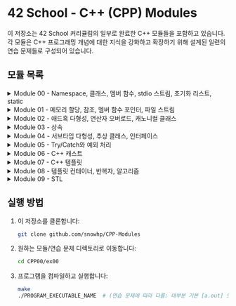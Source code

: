 # 42 School - C++ (CPP) Modules

이 저장소는 42 School 커리큘럼의 일부로 완료한 C++ 모듈들을 포함하고 있습니다. 각 모듈은 C++ 프로그래밍 개념에 대한 지식을 강화하고 확장하기 위해 설계된 일련의 연습 문제들로 구성되어 있습니다.

## 모듈 목록

<details>
<summary>Module 00 - Namespace, 클래스, 멤버 함수, stdio 스트림, 초기화 리스트, static</summary>

- [ex00 - 문자열 조작 및 커맨드라인 인자 처리](./CPP00/ex00/)
- [ex01 - 클래스, 객체 생성, 기본 I/O, 문자열 조작](./CPP00/ex01/)
- [ex02 - 파일 재생성, C++ 프로그래밍, 객체 지향 설계](./CPP00/ex02/)

**참고 자료:**
- **C++의 OOP:** [GeeksforGeeks](https://www.geeksforgeeks.org/object-oriented-programming-in-cpp/)
- **std::cin.getline() vs. std::cin:** [Stack Overflow](https://stackoverflow.com/questions/4745858/stdcin-getline-vs-stdcin)
- **cpp 문자열에서의 atoi() 사용법:** [Stack Overflow](https://stackoverflow.com/questions/27640333/how-do-i-use-atoi-function-with-strings-in-c)
- **string.length() vs. string.size():** [Stack Overflow](https://stackoverflow.com/questions/31628940/which-is-faster-c-string-length-or-size)
- **C++의 생성자:** [GeeksforGeeks](https://www.geeksforgeeks.org/constructors-c/)
- **C++의 소멸자:** [GeeksforGeeks](https://www.geeksforgeeks.org/destructors-c/)
- **C++: cin.getline - 함수 오버로드 인스턴스가 없음:** [Stack Overflow](https://stackoverflow.com/questions/36459267/c-cin-getline-no-instance-of-overload-function)
- **C++ iomanip 라이브러리:** [YouTube](https://www.youtube.com/watch?v=JAEKyNfqm0A)

</details>

<details>
<summary>Module 01 - 메모리 할당, 참조, 멤버 함수 포인터, 파일 스트림</summary>

- [ex00 - 클래스, 멤버 함수, 포인터, 메모리 할당 (스택 vs. 힙), 소멸자](./CPP01/ex00/)
- [ex01 - 객체 배열, 메모리 할당 (객체 배열), 객체 초기화](./CPP01/ex01/)
- [ex02 - 포인터, 참조, 메모리 주소](./CPP01/ex02/)
- [ex03 - 컴포지션, 집약, 객체 관계, 생성자, 세터](./CPP01/ex03/)
- [ex04 - 파일 I/O, 새 파일로 내용 복사, 에러 처리](./CPP01/ex04/)
- [ex05 - 멤버 함수, 멤버 함수 포인터, 열거형, 로깅](./CPP01/ex05/)
- [ex06 - 스위치 문, 필터링, 로깅](./CPP01/ex06/)
  
  ### 참고 자료
- **C++의 참조:** [GeeksforGeeks](https://www.geeksforgeeks.org/references-in-c/)
- **멤버 함수 포인터:** [CodeGuru](https://www.codeguru.com/cplusplus/c-tutorial-pointer-to-member-function/)
- **C++ 포인터 - GeeksforGeeks:** [GeeksforGeeks](https://www.geeksforgeeks.org/cpp-pointers/)
- **C++에서 파일을 한 줄씩 읽는 방법:** [Medium](https://medium.com/@teamcode20233/how-to-read-file-line-by-line-in-c-a1d829f697c0)
- **C++ 파일 핸들링: 파일 열기, 쓰기, 읽기, 닫기:** [Guru99](https://www.guru99.com/cpp-file-read-write-open.html)
</details>
  
<details>
<summary>Module 02 - 애드혹 다형성, 연산자 오버로드, 캐노니컬 클래스</summary>

- [ex00 - 고정 소수점 숫자, 정통 캐노니컬 폼](./CPP02/ex00/)
- [ex01 - 생성자 (int와 float), 멤버 함수 (toFloat, toInt), 연산자 오버로드](./CPP02/ex01/)
- [ex02 - 연산자 오버로드 (비교, 산술, 증가/감소), 정적 멤버 함수 (min, max)](./CPP02/ex02/)
- [ex03 - 이진 공간 분할(BSP), 고정 소수점 산술, 삼각형 내부 점 포함 테스트](./CPP02/ex03/)

  ### 참고 자료
- **고정 소수점 숫자 표현 소개:** [CS61c Spring 2006](https://inst.eecs.berkeley.edu//~cs61c/sp06/handout/fixedpt.html)
- **Back To Basics! C++에서의 고정 소수점 숫자:** [YouTube](https://www.youtube.com/watch?v=ZMsrZvBmQnU)
- **부동 소수점 숫자의 이해 및 사용:** [Cprogramming](https://www.cprogramming.com/tutorial/floating_point/understanding_floating_point.html)
- **부동 소수점 숫자 출력하기 - Cprogramming.com:** [Cprogramming.com](https://www.cprogramming.com/tutorial/floating_point/understanding_floating_point_printing.html)
- **C++의 복사 생성자:** [GeeksforGeeks](https://www.geeksforgeeks.org/copy-constructor-in-cpp/)
- **대입 연산자 오버로드:** [LearnCpp.com](https://www.learncpp.com/cpp-tutorial/overloading-the-assignment-operator/?utm_content=cmp-true)
- **C++에서의 부동 소수점 및 고정 소수점 표현:** [Medium](https://medium.com/@oumaimafisaoui/floating-and-fixed-point-representation-in-c-what-is-going-on-b71af54718a5)
- **고정 소수점 표기법 기초:** [YouTube](https://www.youtube.com/watch?v=CONpWLc-tHA)
- **10진수를 부동 소수점으로 변환:** [YouTube](https://www.youtube.com/watch?v=ZrlQpzc61Vc)
- **부동 소수점 이진 산술에 대한 IEEE 754 표준:** [YouTube](https://www.youtube.com/watch?v=RuKkePyo9zk)
- **C++의 연산자 및 연산자 오버로드:** [YouTube](https://www.youtube.com/watch?v=mS9755gF66w)
- **후위형 증가 및 감소 연산자 오버로드:** [YouTube](https://www.youtube.com/watch?v=XJbA1AjW1zw)
- **전위 및 후위 증가 연산자 오버로드:** [Stack Overflow](https://stackoverflow.com/questions/15244094/overloading-for-both-pre-and-post-increment)
- **삼각형 내부의 점 포함 여부 확인:** [YouTube](https://www.youtube.com/watch?v=qObJQesvZUU)
</details>

<details>
<summary>Module 03 - 상속</summary>

- [ex00 - 클래스 구현](./CPP03ex00/)
- [ex01 - 상속, 생성자/소멸자 체이닝, 멤버 함수 오버라이딩](./CPP03/ex01/)
- [ex02 - 상속, 생성자/소멸자 체이닝, 멤버 함수 오버라이딩](./CPP03ex02/)
- [ex03 - 다이아몬드 문제, 다중 상속, 생성자/소멸자 체이닝, 부모 클래스의 속성 및 멤버 함수 접근](./CPP03ex03/)

### 참고 자료
- **상속과 다형성:** [YouTube](https://www.youtube.com/watch?v=wrkkAOMp3Sw)
- **C++에서 클래스 상속이란?:** [YouTube](https://www.youtube.com/watch?v=ptwZfAhI-kk)
- **C++ 다중 상속:** [GeeksforGeeks](https://www.geeksforgeeks.org/multiple-inheritance-in-c/)
- **다중 상속 – 여러 부모로부터 상속받기:** [YouTube](https://www.youtube.com/watch?v=JSBtx_f3WqM)
- **다중 상속 심층 분석:** [YouTube](https://www.youtube.com/watch?v=sswTE0u0r7g)
- **혼합 상속과 다이아몬드 문제:** [YouTube](https://www.youtube.com/watch?v=DiUXoiOLZY0)
</details>

<details>
<summary>Module 04 - 서브타입 다형성, 추상 클래스, 인터페이스</summary>

- [ex00 - 다형성, 상속, 가상 함수](./CPP04/ex00/)
- [ex01 - 메모리 관리, 깊은 복사](./CPP04/ex01/)
- [ex02 - 추상 클래스](./CPP04/ex02/)
- [ex03 - 인터페이스 / 순수 추상 클래스](./CPP04/ex03/)

### 참고 자료
- **C++의 다형성 | 컴파일 타임 vs. 런타임 다형성:** [YouTube](https://www.youtube.com/watch?v=uc_Hr10cBBE)
- **C++ 서브타입 다형성과 가상 함수:** [YouTube](https://www.youtube.com/watch?v=avq_ITaqD-k)
- **C++의 가상 함수 & 추상 클래스:** [YouTube](https://www.youtube.com/watch?v=JU8DbwBvOWE)
- **추상 클래스와 순수 가상 함수:** [YouTube](https://www.youtube.com/watch?v=wE0_F4LpGVc)
- **C++에서 추상 클래스 선언하기:** [Stack Overflow](https://stackoverflow.com/questions/43502488/declare-abstract-class-in-c)
- **C++ 프로그래밍/클래스/추상 클래스/순수 추상 클래스:** [Wikibooks](https://en.wikibooks.org/wiki/C++_Programming/Classes/Abstract_Classes/Pure_Abstract_Classes)
- **추상 클래스 vs. 순수 추상 클래스의 차이점은?:** [Stack Overflow](https://stackoverflow.com/questions/15253642/what-is-the-difference-between-abstract-class-and-pure-abstract-class-in-c)
- **C++ 인터페이스 (순수 가상 함수):** [YouTube](https://www.youtube.com/watch?v=UWAdd13EfM8)
- **C++ 인터페이스 (순수 가상 함수):** [YouTube](https://www.youtube.com/watch?v=8USgOF7x0hM)
- **C++ 프로그래밍: 추상 및 인터페이스 클래스:** [YouTube](https://www.youtube.com/watch?v=GumbgtSUMMo)
- **추상 클래스 vs. 순수 추상 클래스 | 인터페이스 | OOP C++:** [YouTube](https://www.youtube.com/watch?v=BkrISFxSn-4)
- **C++ 전방 선언이란?:** [GeeksforGeeks](https://www.geeksforgeeks.org/what-are-forward-declarations-in-c/)
- **C++ 전방 선언이란?:** [Stack Overflow](https://stackoverflow.com/questions/4757565/what-are-forward-declarations-in-c)
- **C++: STL 리스트 또는 서브 리스트 복사/클론하기:** [thispointer](https://thispointer.com/c-how-to-copy-clone-a-stl-list-or-sub-list/)
</details>

<details>
<summary>Module 05 - Try/Catch와 예외 처리</summary>

- [ex00 - 예외 처리, 클래스 설계](./CPP05/ex00/)
- [ex01 - 예외 처리, 클래스 설계, 멤버 함수](./CPP05/ex01/)
- [ex02 - 추상 클래스, 상속, 다형성, 실행 로직](./CPP05/ex02/)
- [ex03 - 팩토리 메소드, 클래스 설계, 문자열 조작](./CPP05/ex03/)

### 참고 자료
- **예외 처리 - C++ 초보자 튜토리얼:** [NeuralNine](https://www.youtube.com/watch?v=5MI2N8yLdMI)
- **C++에서 예외 던지기:** [RollBar](https://rollbar.com/blog/error-exceptions-in-c/#)
- **C++ 예외 처리 (프로그램 내 오류 처리 방법):** [CodeBeauty](https://www.youtube.com/watch?v=kjEhqgmEiWY)
- **C++ 중첩 try-catch 구문 | 예외 재던지기:** [LearningLad](https://www.youtube.com/watch?v=UcT_sXaJF94)
- **C++에서 커스텀 예외 구현하기:** [Rollbar Editorial Team](https://rollbar.com/blog/cpp-custom-exceptions/#)
- **std::exception:** [cppreference](https://en.cppreference.com/w/cpp/error/exception)
- **중급-고급 C++ 3: 커스텀 예외 처리:** [Cave of Programming](https://www.youtube.com/watch?v=64HmWAH9Jvg)
- **C++에서 난수 생성기 만들기:** [digitalocean](https://www.digitalocean.com/community/tutorials/random-number-generator-c-plus-plus)
- **C++ 파일:** [w3schools](https://www.w3schools.com/cpp/cpp_files.asp)
- **정말 50/50 확률인가요?:** [cplusplus](https://cplusplus.com/forum/beginner/48833/)
- **클래스 내부 함수 배열 선언:** [Stack Overflow](https://stackoverflow.com/questions/68666087/declaring-an-array-of-functions-inside-a-class)
- **C++ 팩토리 메소드 올바른 구현법:** [medium](https://medium.com/@antwang/factory-method-in-c-the-right-way-e8c5f015fe39)
</details>

<details>
<summary>Module 06 - C++ 캐스트</summary>

- [ex00 - 형 변환, static_cast](./CPP06/ex00/)
- [ex01 - reinterpret_cast](./CPP06/ex01/)
- [ex02 - dynamic_cast](./CPP06/ex02/)

### 참고 자료
- **C++의 형 변환:** [scaler](https://www.scaler.com/topics/cpp/type-conversion-in-cpp/)
- **C++ 형 변환:** [Neso Academy](https://www.youtube.com/watch?v=uI10H1jzw00&ab_channel=NesoAcademy)
- **C++ 타입 퍼닝:** [The Cherno](https://www.youtube.com/watch?v=8egZ_5GA9Bc&ab_channel=TheCherno)
- **C++ 캐스팅:** [The Cherno](https://www.youtube.com/watch?v=pWZS1MtxI-A&ab_channel=TheCherno)
- **std::string::find_first_not_of:** [cppreference](https://en.cppreference.com/w/cpp/types/numeric_limits)
- **strtof, strtod, strtold:** [cppreference](https://en.cppreference.com/w/c/string/byte/strtof)
- **C++ 캐스팅 - Part 3: static_cast와 dynamic_cast (메가 레슨) | Modern Cpp Series:** [Mike Shah](https://www.youtube.com/watch?v=rJO7azMDOjU)
- **C++ 캐스팅 - Part 4: static_cast vs dynamic_cast (인터뷰 질문):** [Mike Shah](https://www.youtube.com/watch?v=pHktGhvXVR0)
- **C++ 캐스팅 - Part 5: reinterpret_cast | Modern Cpp Series:** [Mike Shah](https://www.youtube.com/watch?v=jQR2doi51Bo)
- **uintptr_t 데이터 타입이란?:** [Stack Overflow](https://stackoverflow.com/questions/1845482/what-is-the-uintptr-t-data-type)
- **dynamic_cast 변환:** [cppreference](https://en.cppreference.com/w/cpp/language/dynamic_cast)
</details>

<details>
<summary>Module 07 - C++ 템플릿</summary>

- [ex00 - 템플릿 함수, swap, min, max](./CPP07/ex00/)
- [ex01 - 템플릿을 사용한 반복](./CPP07/ex01/)
- [ex02 - 템플릿 클래스](./CPP07/ex02/)

### 참고 자료
- **C++ 함수 템플릿:** [programiz](https://www.programiz.com/cpp-programming/function-template)
- **C++ 클래스 템플릿:** [programiz](https://www.programiz.com/cpp-programming/class-templates)
- **C++에서 서브스크립트(배열 인덱스) 연산자 [] 오버로드:** [GeeksforGeeks](https://www.geeksforgeeks.org/overloading-subscript-or-array-index-operator-in-c/)
- **헤더에 정의된 템플릿 함수/클래스 구현 시 "tpp" 파일을 사용하는 이유:** [Stack Overflow](https://stackoverflow.com/questions/44774036/why-use-a-tpp-file-when-implementing-templated-functions-and-classes-defined-i)
- **후보 템플릿 무시됨: 추론된 매개변수 타입 충돌 (<const T &> vs <T &>):** [Stack Overflow](https://stackoverflow.com/questions/29367467/candidate-template-ignored-deduced-conflicting-types-for-parameter-const-t)
</details>

<details>
<summary>Module 08 - 템플릿 컨테이너, 반복자, 알고리즘</summary>

- [ex00 - 함수 템플릿, 컨테이너 조작, 예외 처리](./CPP08/ex00/)
- [ex01 - std::max, std::min, std::sort 예외 처리, 반복자](./CPP08/ex01/)
- [ex02 - 반복자, 템플릿 특수화](./CPP08/ex02/)

### 참고 자료
- **Back To Basics: C++ 컨테이너:** [javidx9](https://www.youtube.com/watch?v=6OoSgY6NVVk&ab_channel=javidx9)
- **Back to Basics: Classic STL - Bob Steagall - CppCon 2021:** [CppCon](https://www.youtube.com/watch?v=tXUXl_RzkAk)
- **C++ 표준 템플릿 라이브러리 (STL):** [GeeksforGeeks](https://www.geeksforgeeks.org/the-c-standard-template-library-stl/)
- **컨테이너:** [cplusplus](https://cplusplus.com/reference/stl/)
- **C++ 벡터:** [programiz](https://www.programiz.com/cpp-programming/vectors)
- **std::max:** [cppreference](https://en.cppreference.com/w/cpp/algorithm/max)
- **std::sort:** [cppreference](https://en.cppreference.com/w/cpp/algorithm/sort)
- **벡터에서 최대 요소 찾기 (C++):** [Stack Overflow](https://stackoverflow.com/questions/32159151/how-do-i-find-the-max-element-in-a-vector-c)
- **std::stack:** [cppreference](https://cplusplus.com/reference/stack/stack/)
</details>

<details>
<summary>Module 09 - STL</summary>

- [ex00 - 파일 조작, std::map, 시간 파싱](./CPP09/ex00/)
- [ex01 - 후위 표기법, std::stack, 입력 파싱](./CPP09/ex01/)
- [ex02 - 병합 정렬 알고리즘, std::vector, std::deque, 입력 파싱](./CPP09/ex02/)

### 참고 자료
- **C++에서 부분 문자열 다루기:** [GeeksforGeeks](https://www.geeksforgeeks.org/substring-in-cpp/)
- **마이크로초를 포함한 C++ 날짜/시간 파싱:** [Stack Overflow](https://stackoverflow.com/questions/44398598/c-parse-date-time-with-microseconds)
- **std::ifstream::ifstream:** [cplusplus](https://cplusplus.com/reference/fstream/ifstream/ifstream/)
- **std::map – 하나의 키에 두 개의 값:** [Stack Overflow](https://stackoverflow.com/questions/5560573/stdmap-one-key-two-values)
- **클래스 내부 정적 템플릿 함수:** [Stack Overflow](https://stackoverflow.com/questions/9346076/static-template-functions-in-a-class)
- **후위 표기법과 스택:** [Computerphile](https://www.youtube.com/watch?v=7ha78yWRDlE&ab_channel=Computerphile)
- **후위 표기법(포스트픽스 표기법)이란? 왜 중요한가?:** [Gary Explains](https://www.youtube.com/watch?v=QM_RsQ9Yeio&t=425s&ab_channel=GaryExplains)
- **C++에서 실행 시간 계산하기:** [Stack Overflow](https://stackoverflow.com/questions/876901/calculating-execution-time-in-c)
</details>


## 실행 방법

1. 이 저장소를 클론합니다:

    ```bash
    git clone github.com/snowhp/CPP-Modules
    ```

2. 원하는 모듈/연습 문제 디렉토리로 이동합니다:

    ```bash
    cd CPP00/ex00
    ```

3. 프로그램을 컴파일하고 실행합니다:

    ```bash
    make
    ./PROGRAM_EXECUTABLE_NAME  # (연습 문제에 따라 다름: 대부분 기본 [a.out] 또는 연습 문제 번호 [ex00])
    ```
